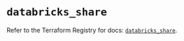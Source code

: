 # `databricks_share`

Refer to the Terraform Registry for docs: [`databricks_share`](https://registry.terraform.io/providers/databricks/databricks/1.70.0/docs/resources/share).

